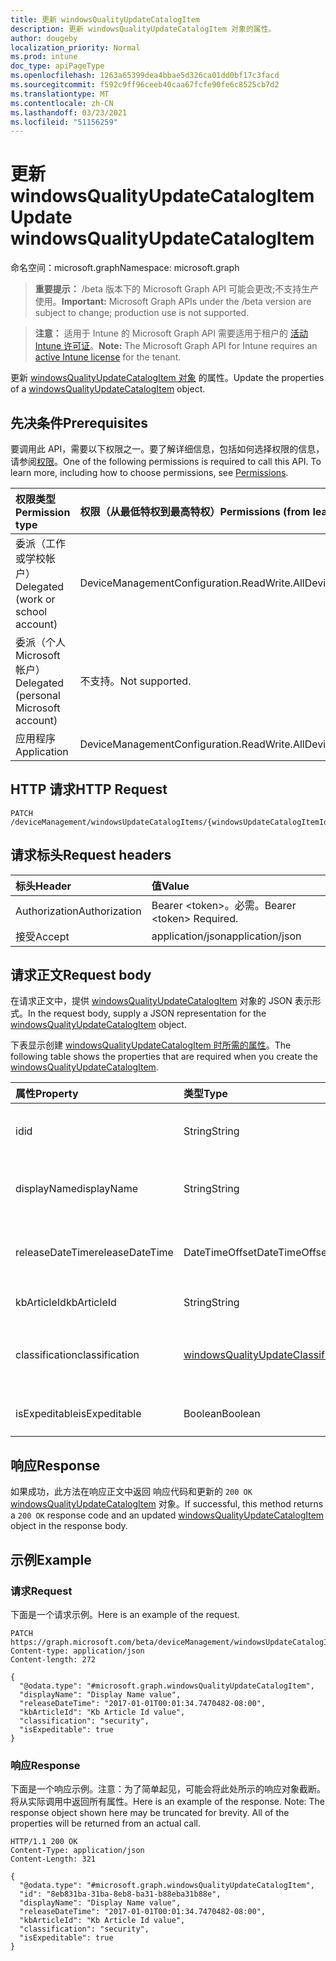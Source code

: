 ```yaml
---
title: 更新 windowsQualityUpdateCatalogItem
description: 更新 windowsQualityUpdateCatalogItem 对象的属性。
author: dougeby
localization_priority: Normal
ms.prod: intune
doc_type: apiPageType
ms.openlocfilehash: 1263a65399dea4bbae5d326ca01dd0bf17c3facd
ms.sourcegitcommit: f592c9ff96ceeb40caa67fcfe90fe6c8525cb7d2
ms.translationtype: MT
ms.contentlocale: zh-CN
ms.lasthandoff: 03/23/2021
ms.locfileid: "51156259"
---
```

# <a name="update-windowsqualityupdatecatalogitem"></a><span data-ttu-id="99c63-103">更新 windowsQualityUpdateCatalogItem</span><span class="sxs-lookup"><span data-stu-id="99c63-103">Update windowsQualityUpdateCatalogItem</span></span>

<span data-ttu-id="99c63-104">命名空间：microsoft.graph</span><span class="sxs-lookup"><span data-stu-id="99c63-104">Namespace: microsoft.graph</span></span>

> <span data-ttu-id="99c63-105">**重要提示：** /beta 版本下的 Microsoft Graph API 可能会更改;不支持生产使用。</span><span class="sxs-lookup"><span data-stu-id="99c63-105">**Important:** Microsoft Graph APIs under the /beta version are subject to change; production use is not supported.</span></span>

> <span data-ttu-id="99c63-106">**注意：** 适用于 Intune 的 Microsoft Graph API 需要适用于租户的 [活动 Intune 许可证](https://go.microsoft.com/fwlink/?linkid=839381)。</span><span class="sxs-lookup"><span data-stu-id="99c63-106">**Note:** The Microsoft Graph API for Intune requires an [active Intune license](https://go.microsoft.com/fwlink/?linkid=839381) for the tenant.</span></span>

<span data-ttu-id="99c63-107">更新 [windowsQualityUpdateCatalogItem 对象](../resources/intune-softwareupdate-windowsqualityupdatecatalogitem.md) 的属性。</span><span class="sxs-lookup"><span data-stu-id="99c63-107">Update the properties of a [windowsQualityUpdateCatalogItem](../resources/intune-softwareupdate-windowsqualityupdatecatalogitem.md) object.</span></span>

## <a name="prerequisites"></a><span data-ttu-id="99c63-108">先决条件</span><span class="sxs-lookup"><span data-stu-id="99c63-108">Prerequisites</span></span>
<span data-ttu-id="99c63-p101">要调用此 API，需要以下权限之一。要了解详细信息，包括如何选择权限的信息，请参阅[权限](/graph/permissions-reference)。</span><span class="sxs-lookup"><span data-stu-id="99c63-p101">One of the following permissions is required to call this API. To learn more, including how to choose permissions, see [Permissions](/graph/permissions-reference).</span></span>

|<span data-ttu-id="99c63-111">权限类型</span><span class="sxs-lookup"><span data-stu-id="99c63-111">Permission type</span></span>|<span data-ttu-id="99c63-112">权限（从最低特权到最高特权）</span><span class="sxs-lookup"><span data-stu-id="99c63-112">Permissions (from least to most privileged)</span></span>|
|:---|:---|
|<span data-ttu-id="99c63-113">委派（工作或学校帐户）</span><span class="sxs-lookup"><span data-stu-id="99c63-113">Delegated (work or school account)</span></span>|<span data-ttu-id="99c63-114">DeviceManagementConfiguration.ReadWrite.All</span><span class="sxs-lookup"><span data-stu-id="99c63-114">DeviceManagementConfiguration.ReadWrite.All</span></span>|
|<span data-ttu-id="99c63-115">委派（个人 Microsoft 帐户）</span><span class="sxs-lookup"><span data-stu-id="99c63-115">Delegated (personal Microsoft account)</span></span>|<span data-ttu-id="99c63-116">不支持。</span><span class="sxs-lookup"><span data-stu-id="99c63-116">Not supported.</span></span>|
|<span data-ttu-id="99c63-117">应用程序</span><span class="sxs-lookup"><span data-stu-id="99c63-117">Application</span></span>|<span data-ttu-id="99c63-118">DeviceManagementConfiguration.ReadWrite.All</span><span class="sxs-lookup"><span data-stu-id="99c63-118">DeviceManagementConfiguration.ReadWrite.All</span></span>|

## <a name="http-request"></a><span data-ttu-id="99c63-119">HTTP 请求</span><span class="sxs-lookup"><span data-stu-id="99c63-119">HTTP Request</span></span>
<!-- {
  "blockType": "ignored"
}
-->
``` http
PATCH /deviceManagement/windowsUpdateCatalogItems/{windowsUpdateCatalogItemId}
```

## <a name="request-headers"></a><span data-ttu-id="99c63-120">请求标头</span><span class="sxs-lookup"><span data-stu-id="99c63-120">Request headers</span></span>
|<span data-ttu-id="99c63-121">标头</span><span class="sxs-lookup"><span data-stu-id="99c63-121">Header</span></span>|<span data-ttu-id="99c63-122">值</span><span class="sxs-lookup"><span data-stu-id="99c63-122">Value</span></span>|
|:---|:---|
|<span data-ttu-id="99c63-123">Authorization</span><span class="sxs-lookup"><span data-stu-id="99c63-123">Authorization</span></span>|<span data-ttu-id="99c63-124">Bearer &lt;token&gt;。必需。</span><span class="sxs-lookup"><span data-stu-id="99c63-124">Bearer &lt;token&gt; Required.</span></span>|
|<span data-ttu-id="99c63-125">接受</span><span class="sxs-lookup"><span data-stu-id="99c63-125">Accept</span></span>|<span data-ttu-id="99c63-126">application/json</span><span class="sxs-lookup"><span data-stu-id="99c63-126">application/json</span></span>|

## <a name="request-body"></a><span data-ttu-id="99c63-127">请求正文</span><span class="sxs-lookup"><span data-stu-id="99c63-127">Request body</span></span>
<span data-ttu-id="99c63-128">在请求正文中，提供 [windowsQualityUpdateCatalogItem](../resources/intune-softwareupdate-windowsqualityupdatecatalogitem.md) 对象的 JSON 表示形式。</span><span class="sxs-lookup"><span data-stu-id="99c63-128">In the request body, supply a JSON representation for the [windowsQualityUpdateCatalogItem](../resources/intune-softwareupdate-windowsqualityupdatecatalogitem.md) object.</span></span>

<span data-ttu-id="99c63-129">下表显示创建 [windowsQualityUpdateCatalogItem 时所需的属性](../resources/intune-softwareupdate-windowsqualityupdatecatalogitem.md)。</span><span class="sxs-lookup"><span data-stu-id="99c63-129">The following table shows the properties that are required when you create the [windowsQualityUpdateCatalogItem](../resources/intune-softwareupdate-windowsqualityupdatecatalogitem.md).</span></span>

|<span data-ttu-id="99c63-130">属性</span><span class="sxs-lookup"><span data-stu-id="99c63-130">Property</span></span>|<span data-ttu-id="99c63-131">类型</span><span class="sxs-lookup"><span data-stu-id="99c63-131">Type</span></span>|<span data-ttu-id="99c63-132">说明</span><span class="sxs-lookup"><span data-stu-id="99c63-132">Description</span></span>|
|:---|:---|:---|
|<span data-ttu-id="99c63-133">id</span><span class="sxs-lookup"><span data-stu-id="99c63-133">id</span></span>|<span data-ttu-id="99c63-134">String</span><span class="sxs-lookup"><span data-stu-id="99c63-134">String</span></span>|<span data-ttu-id="99c63-135">目录项 ID。继承自 [windowsUpdateCatalogItem](../resources/intune-softwareupdate-windowsupdatecatalogitem.md)</span><span class="sxs-lookup"><span data-stu-id="99c63-135">The catalog item id. Inherited from [windowsUpdateCatalogItem](../resources/intune-softwareupdate-windowsupdatecatalogitem.md)</span></span>|
|<span data-ttu-id="99c63-136">displayName</span><span class="sxs-lookup"><span data-stu-id="99c63-136">displayName</span></span>|<span data-ttu-id="99c63-137">String</span><span class="sxs-lookup"><span data-stu-id="99c63-137">String</span></span>|<span data-ttu-id="99c63-138">目录显示名称列表。</span><span class="sxs-lookup"><span data-stu-id="99c63-138">The display name for the catalog item.</span></span> <span data-ttu-id="99c63-139">继承自 [windowsUpdateCatalogItem](../resources/intune-softwareupdate-windowsupdatecatalogitem.md)</span><span class="sxs-lookup"><span data-stu-id="99c63-139">Inherited from [windowsUpdateCatalogItem](../resources/intune-softwareupdate-windowsupdatecatalogitem.md)</span></span>|
|<span data-ttu-id="99c63-140">releaseDateTime</span><span class="sxs-lookup"><span data-stu-id="99c63-140">releaseDateTime</span></span>|<span data-ttu-id="99c63-141">DateTimeOffset</span><span class="sxs-lookup"><span data-stu-id="99c63-141">DateTimeOffset</span></span>|<span data-ttu-id="99c63-142">目录项的发布日期 继承自 [windowsUpdateCatalogItem](../resources/intune-softwareupdate-windowsupdatecatalogitem.md)</span><span class="sxs-lookup"><span data-stu-id="99c63-142">The date the catalog item was released Inherited from [windowsUpdateCatalogItem](../resources/intune-softwareupdate-windowsupdatecatalogitem.md)</span></span>|
|<span data-ttu-id="99c63-143">kbArticleId</span><span class="sxs-lookup"><span data-stu-id="99c63-143">kbArticleId</span></span>|<span data-ttu-id="99c63-144">String</span><span class="sxs-lookup"><span data-stu-id="99c63-144">String</span></span>|<span data-ttu-id="99c63-145">知识库文章 ID</span><span class="sxs-lookup"><span data-stu-id="99c63-145">Knowledge base article id</span></span>|
|<span data-ttu-id="99c63-146">classification</span><span class="sxs-lookup"><span data-stu-id="99c63-146">classification</span></span>|[<span data-ttu-id="99c63-147">windowsQualityUpdateClassification</span><span class="sxs-lookup"><span data-stu-id="99c63-147">windowsQualityUpdateClassification</span></span>](../resources/intune-softwareupdate-windowsqualityupdateclassification.md)|<span data-ttu-id="99c63-148">质量更新的分类。</span><span class="sxs-lookup"><span data-stu-id="99c63-148">Classification of the quality update.</span></span> <span data-ttu-id="99c63-149">可取值为：`all`、`security`、`nonSecurity`。</span><span class="sxs-lookup"><span data-stu-id="99c63-149">Possible values are: `all`, `security`, `nonSecurity`.</span></span>|
|<span data-ttu-id="99c63-150">isExpeditable</span><span class="sxs-lookup"><span data-stu-id="99c63-150">isExpeditable</span></span>|<span data-ttu-id="99c63-151">Boolean</span><span class="sxs-lookup"><span data-stu-id="99c63-151">Boolean</span></span>|<span data-ttu-id="99c63-152">指示更新是否符合加速条件的标志</span><span class="sxs-lookup"><span data-stu-id="99c63-152">Flag indicating if update qualifies for expedite</span></span>|



## <a name="response"></a><span data-ttu-id="99c63-153">响应</span><span class="sxs-lookup"><span data-stu-id="99c63-153">Response</span></span>
<span data-ttu-id="99c63-154">如果成功，此方法在响应正文中返回 响应代码和更新的 `200 OK` [windowsQualityUpdateCatalogItem](../resources/intune-softwareupdate-windowsqualityupdatecatalogitem.md) 对象。</span><span class="sxs-lookup"><span data-stu-id="99c63-154">If successful, this method returns a `200 OK` response code and an updated [windowsQualityUpdateCatalogItem](../resources/intune-softwareupdate-windowsqualityupdatecatalogitem.md) object in the response body.</span></span>

## <a name="example"></a><span data-ttu-id="99c63-155">示例</span><span class="sxs-lookup"><span data-stu-id="99c63-155">Example</span></span>

### <a name="request"></a><span data-ttu-id="99c63-156">请求</span><span class="sxs-lookup"><span data-stu-id="99c63-156">Request</span></span>
<span data-ttu-id="99c63-157">下面是一个请求示例。</span><span class="sxs-lookup"><span data-stu-id="99c63-157">Here is an example of the request.</span></span>
``` http
PATCH https://graph.microsoft.com/beta/deviceManagement/windowsUpdateCatalogItems/{windowsUpdateCatalogItemId}
Content-type: application/json
Content-length: 272

{
  "@odata.type": "#microsoft.graph.windowsQualityUpdateCatalogItem",
  "displayName": "Display Name value",
  "releaseDateTime": "2017-01-01T00:01:34.7470482-08:00",
  "kbArticleId": "Kb Article Id value",
  "classification": "security",
  "isExpeditable": true
}
```

### <a name="response"></a><span data-ttu-id="99c63-158">响应</span><span class="sxs-lookup"><span data-stu-id="99c63-158">Response</span></span>
<span data-ttu-id="99c63-p104">下面是一个响应示例。注意：为了简单起见，可能会将此处所示的响应对象截断。将从实际调用中返回所有属性。</span><span class="sxs-lookup"><span data-stu-id="99c63-p104">Here is an example of the response. Note: The response object shown here may be truncated for brevity. All of the properties will be returned from an actual call.</span></span>
``` http
HTTP/1.1 200 OK
Content-Type: application/json
Content-Length: 321

{
  "@odata.type": "#microsoft.graph.windowsQualityUpdateCatalogItem",
  "id": "8eb831ba-31ba-8eb8-ba31-b88eba31b88e",
  "displayName": "Display Name value",
  "releaseDateTime": "2017-01-01T00:01:34.7470482-08:00",
  "kbArticleId": "Kb Article Id value",
  "classification": "security",
  "isExpeditable": true
}
```




